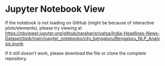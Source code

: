 # Jupyter Notebook View

If the notebook is not loading on GitHub (might be because of interactive plots/elements), please try viewing at https://nbviewer.jupyter.org/github/naraharisrivatsa/India-Headlines-News-Dataset/blob/main/jupyter_notebooks/city_bengaluru/Bengaluru_NLP_Analysis.ipynb 

If it still doesn't work, please download the file or clone the complete repository.
